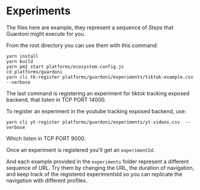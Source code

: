 # Experiments

The files here are example, they represent a sequence of _Steps_ that Guardoni might execute for you.

From the root directory you can use them with this command:

```
yarn install
yarn build
yarn pm2 start platforms/ecosystem.config.js
cd platforms/guardoni
yarn cli tk-register platforms/guardoni/experiments/tiktok-example.csv  --verbose
```

The last command is registering an experiment for tiktok tracking exposed backend, that listen in TCP PORT 14000.

To register an experiment in the youtube tracking exposed backend, use:

```
yarn cli yt-register platforms/guardoni/experiments/yt-videos.csv  --verbose
```

Which listen in TCP PORT 9000.

Once an experiment is registered you'll get an `experimentId`:

And each example provided in the `experiments` folder represent a different sequence of URL. Try them by changing the URL, the duration of navigation, and keep track of the registered experimentsId so you can replicate the navigation with different profiles.

